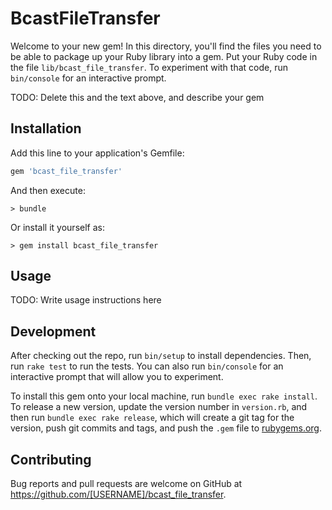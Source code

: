 # BcastFileTransfer

Welcome to your new gem! In this directory, you'll find the files you need to
be able to package up your Ruby library into a gem. Put your Ruby code in the
file `lib/bcast_file_transfer`. To experiment with that code, run `bin/console`
for an interactive prompt.

TODO: Delete this and the text above, and describe your gem

## Installation

Add this line to your application's Gemfile:

```ruby
gem 'bcast_file_transfer'
```

And then execute:

```
> bundle
```

Or install it yourself as:

```
> gem install bcast_file_transfer
```

## Usage

TODO: Write usage instructions here

## Development

After checking out the repo, run `bin/setup` to install dependencies. Then, run
`rake test` to run the tests. You can also run `bin/console` for an interactive
prompt that will allow you to experiment.

To install this gem onto your local machine, run `bundle exec rake install`. To
release a new version, update the version number in `version.rb`, and then run
`bundle exec rake release`, which will create a git tag for the version, push
git commits and tags, and push the `.gem` file to
[rubygems.org](https://rubygems.org).

## Contributing

Bug reports and pull requests are welcome on GitHub at
https://github.com/[USERNAME]/bcast_file_transfer.
